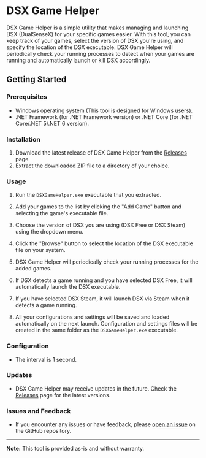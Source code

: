 # DSX Game Helper

DSX Game Helper is a simple utility that makes managing and launching DSX (DualSenseX) for your specific games easier. With this tool, you can keep track of your games, select the version of DSX you're using, and specify the location of the DSX executable. DSX Game Helper will periodically check your running processes to detect when your games are running and automatically launch or kill DSX accordingly.

## Getting Started

### Prerequisites

- Windows operating system (This tool is designed for Windows users).
- .NET Framework (for .NET Framework version) or .NET Core (for .NET Core/.NET 5/.NET 6 version).

### Installation

1. Download the latest release of DSX Game Helper from the [Releases](https://github.com/raritytiks/dsx-game-helper/releases) page.
2. Extract the downloaded ZIP file to a directory of your choice.

### Usage

1. Run the `DSXGameHelper.exe` executable that you extracted.

2. Add your games to the list by clicking the "Add Game" button and selecting the game's executable file.

3. Choose the version of DSX you are using (DSX Free or DSX Steam) using the dropdown menu.

4. Click the "Browse" button to select the location of the DSX executable file on your system.

5. DSX Game Helper will periodically check your running processes for the added games.

6. If DSX detects a game running and you have selected DSX Free, it will automatically launch the DSX executable.

7. If you have selected DSX Steam, it will launch DSX via Steam when it detects a game running.

8. All your configurations and settings will be saved and loaded automatically on the next launch. Configuration and settings files will be created in the same folder as the `DSXGameHelper.exe` executable.

### Configuration

- The interval is 1 second.

### Updates

- DSX Game Helper may receive updates in the future. Check the [Releases](https://github.com/your-username/dsx-game-helper/releases) page for the latest versions.

### Issues and Feedback

- If you encounter any issues or have feedback, please [open an issue](https://github.com/your-username/dsx-game-helper/issues) on the GitHub repository.

---

**Note:** This tool is provided as-is and without warranty.

